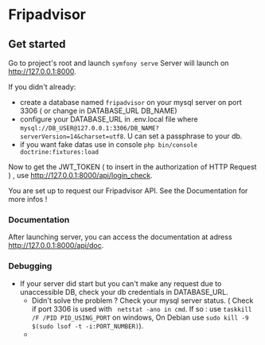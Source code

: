 # Fripadvisor

 ## Get started ##
 Go to project's root and launch ```symfony serve```
 Server will launch on <http://127.0.0.1:8000>.
 
 
If you didn't already:
 - create a database named ```fripadvisor``` on your mysql server on port 3306 ( or change in DATABASE_URL DB_NAME)
 - configure your DATABASE_URL in .env.local file  where ```mysql://DB_USER@127.0.0.1:3306/DB_NAME?serverVersion=14&charset=utf8```. U can set a passphrase to your db.
 - if you want fake datas use in console ```php bin/console doctrine:fixtures:load```

Now to get the JWT_TOKEN ( to insert in the authorization of HTTP Request ) , use <http://127.0.0.1:8000/api/login_check>.

You are set up to request our Fripadvisor API. See the Documentation for more infos !

 ### Documentation ####
 
After launching server, you can access the documentation at adress <http://127.0.0.1:8000/api/doc>.

### Debugging ####

- If your server did start but you can't make any request due to unaccessible DB, check your db credentials in DATABASE_URL. 
  - Didn't solve the problem ? Check your mysql server status.  ( Check if port 3306 is used with ``` netstat -ano in cmd```. If so : use ```taskkill /F /PID PID_USING_PORT``` on windows,  On Debian use ```sudo kill -9 $(sudo lsof -t -i:PORT_NUMBER)```).
  - 
